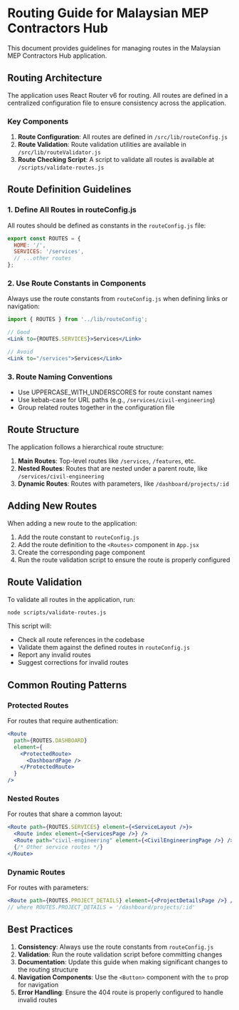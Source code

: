 # Routing Guide for Malaysian MEP Contractors Hub

This document provides guidelines for managing routes in the Malaysian MEP Contractors Hub application.

## Routing Architecture

The application uses React Router v6 for routing. All routes are defined in a centralized configuration file to ensure consistency across the application.

### Key Components

1. **Route Configuration**: All routes are defined in `/src/lib/routeConfig.js`
2. **Route Validation**: Route validation utilities are available in `/src/lib/routeValidator.js`
3. **Route Checking Script**: A script to validate all routes is available at `/scripts/validate-routes.js`

## Route Definition Guidelines

### 1. Define All Routes in routeConfig.js

All routes should be defined as constants in the `routeConfig.js` file:

```javascript
export const ROUTES = {
  HOME: '/',
  SERVICES: '/services',
  // ...other routes
};
```

### 2. Use Route Constants in Components

Always use the route constants from `routeConfig.js` when defining links or navigation:

```jsx
import { ROUTES } from '../lib/routeConfig';

// Good
<Link to={ROUTES.SERVICES}>Services</Link>

// Avoid
<Link to="/services">Services</Link>
```

### 3. Route Naming Conventions

- Use UPPERCASE_WITH_UNDERSCORES for route constant names
- Use kebab-case for URL paths (e.g., `/services/civil-engineering`)
- Group related routes together in the configuration file

## Route Structure

The application follows a hierarchical route structure:

1. **Main Routes**: Top-level routes like `/services`, `/features`, etc.
2. **Nested Routes**: Routes that are nested under a parent route, like `/services/civil-engineering`
3. **Dynamic Routes**: Routes with parameters, like `/dashboard/projects/:id`

## Adding New Routes

When adding a new route to the application:

1. Add the route constant to `routeConfig.js`
2. Add the route definition to the `<Routes>` component in `App.jsx`
3. Create the corresponding page component
4. Run the route validation script to ensure the route is properly configured

## Route Validation

To validate all routes in the application, run:

```bash
node scripts/validate-routes.js
```

This script will:
- Check all route references in the codebase
- Validate them against the defined routes in `routeConfig.js`
- Report any invalid routes
- Suggest corrections for invalid routes

## Common Routing Patterns

### Protected Routes

For routes that require authentication:

```jsx
<Route
  path={ROUTES.DASHBOARD}
  element={
    <ProtectedRoute>
      <DashboardPage />
    </ProtectedRoute>
  }
/>
```

### Nested Routes

For routes that share a common layout:

```jsx
<Route path={ROUTES.SERVICES} element={<ServiceLayout />}>
  <Route index element={<ServicesPage />} />
  <Route path="civil-engineering" element={<CivilEngineeringPage />} />
  {/* Other service routes */}
</Route>
```

### Dynamic Routes

For routes with parameters:

```jsx
<Route path={ROUTES.PROJECT_DETAILS} element={<ProjectDetailsPage />} />
// where ROUTES.PROJECT_DETAILS = '/dashboard/projects/:id'
```

## Best Practices

1. **Consistency**: Always use the route constants from `routeConfig.js`
2. **Validation**: Run the route validation script before committing changes
3. **Documentation**: Update this guide when making significant changes to the routing structure
4. **Navigation Components**: Use the `<Button>` component with the `to` prop for navigation
5. **Error Handling**: Ensure the 404 route is properly configured to handle invalid routes